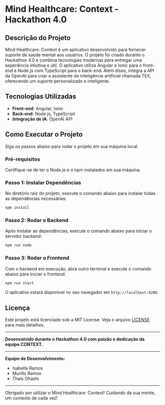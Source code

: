 # Mind Healthcare: Context - Hackathon 4.0

## Descrição do Projeto

Mind Healthcare: Context é um aplicativo desenvolvido para fornecer suporte de saúde mental aos usuários. O projeto foi criado durante o Hackathon 4.0 e combina tecnologias modernas para entregar uma experiência intuitiva e útil. O aplicativo utiliza Angular e Ionic para o front-end e Node.js com TypeScript para o back-end. Além disso, integra a API da OpenAI para criar a assistente de inteligência artificial chamada TEX, oferecendo um suporte personalizado e inteligente.

## Tecnologias Utilizadas

- **Front-end**: Angular, Ionic
- **Back-end**: Node.js, TypeScript
- **Integração de IA**: OpenAI API

## Como Executar o Projeto

Siga os passos abaixo para rodar o projeto em sua máquina local.

### Pré-requisitos

Certifique-se de ter o Node.js e o npm instalados em sua máquina.

### Passo 1: Instalar Dependências

No diretório raiz do projeto, execute o comando abaixo para instalar todas as dependências necessárias:

```bash
npm install
```

### Passo 2: Rodar o Backend

Após instalar as dependências, execute o comando abaixo para iniciar o servidor backend:

```bash
npm run node
```

### Passo 3: Rodar o Frontend

Com o backend em execução, abra outro terminal e execute o comando abaixo para iniciar o frontend:

```bash
npm run start
```

O aplicativo estará disponível no seu navegador em `http://localhost:4200`.

## Licença

Este projeto está licenciado sob a MIT License. Veja o arquivo [LICENSE](LICENSE) para mais detalhes.

---

**Desenvolvido durante o Hackathon 4.0 com paixão e dedicação da equipe CONTEXT.**

---

**Equipe de Desenvolvimento:**
- Isabella Ramos
- Murillo Ramos
- Thaís Ohashi

---

Obrigado por utilizar o Mind Healthcare: Context! Cuidando da sua mente, um contexto de cada vez!
